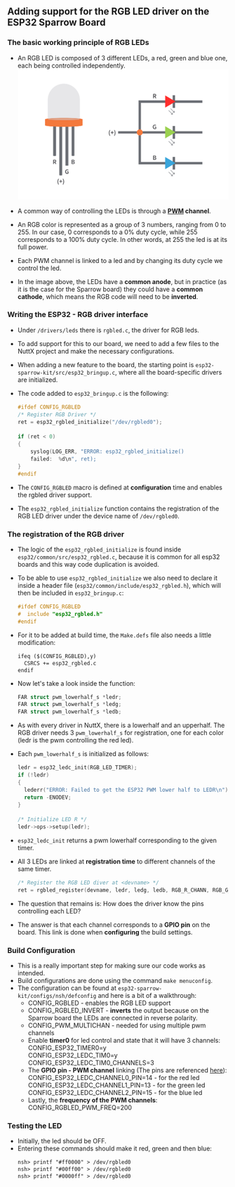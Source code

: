 ## Adding support for the RGB LED driver on the ESP32 Sparrow Board  

### The basic working principle of RGB LEDs
- An RGB LED is composed of 3 different LEDs, a red, green and blue one, each being controlled independently.
![image](images/RGB-LED-Pinout.png)

- A common way of controlling the LEDs is through a **[PWM](https://en.wikipedia.org/wiki/Pulse-width_modulation) channel**.
- An RGB color is represented as a group of 3 numbers, ranging from 0 to 255. In our case, 0 corresponds to a 0% duty cycle, while 255 corresponds to a 100% duty cycle. In other words, at 255 the led is at its full power.
- Each PWM channel is linked to a led and by changing its duty cycle we control the led.
- In the image above, the LEDs have a **common anode**, but in practice (as it is the case for the Sparrow board) they could have a **common cathode**, which means the RGB code will need to be **inverted**.

### Writing the ESP32 - RGB driver interface
- Under ```/drivers/leds``` there is ```rgbled.c```, the driver for RGB leds.
- To add support for this to our board, we need to add a few files to the NuttX project and make the necessary configurations.
- When adding a new feature to the board, the starting point is ```esp32-sparrow-kit/src/esp32_bringup.c```, where all the board-specific drivers are initialized.
- The code added to ```esp32_bringup.c``` is the following:
    ```c
    #ifdef CONFIG_RGBLED
    /* Register RGB Driver */
    ret = esp32_rgbled_initialize("/dev/rgbled0");

    if (ret < 0)
    {
        syslog(LOG_ERR, "ERROR: esp32_rgbled_initialize()
        failed:  %d\n", ret);
    }
    #endif
    ```

- The ```CONFIG_RGBLED``` macro is defined at **configuration** time and enables the rgbled driver support.
- The ```esp32_rgbled_initialize``` function contains the registration of the RGB LED driver under the device name of ```/dev/rgbled0```.

### The registration of the RGB driver
- The logic of the ```esp32_rgbled_initialize``` is found inside ```esp32/common/src/esp32_rgbled.c```, because it is common for all esp32 boards and this way code duplication is avoided.
- To be able to use ```esp32_rgbled_initialize``` we also need to declare it inside a header file (```esp32/common/include/esp32_rgbled.h```), which will then be included in ```esp32_bringup.c```:
  ```c
  #ifdef CONFIG_RGBLED
  #  include "esp32_rgbled.h"
  #endif
  ```
- For it to be added at build time, the ```Make.defs``` file also needs a little modification:
    ```
    ifeq ($(CONFIG_RGBLED),y)
      CSRCS += esp32_rgbled.c
    endif
    ```

- Now let's take a look inside the function:
    ```c
    FAR struct pwm_lowerhalf_s *ledr;
    FAR struct pwm_lowerhalf_s *ledg;
    FAR struct pwm_lowerhalf_s *ledb;
    ```
- As with every driver in NuttX, there is a lowerhalf and an upperhalf. The RGB driver needs 3 ```pwm_lowerhalf_s``` for registration, one for each color (ledr is the pwm controlling the red led).
- Each ```pwm_lowerhalf_s``` is initialized as follows:
  ```c
  ledr = esp32_ledc_init(RGB_LED_TIMER);
  if (!ledr)
  {
    lederr("ERROR: Failed to get the ESP32 PWM lower half to LEDR\n");
    return -ENODEV;
  }

  /* Initialize LED R */
  ledr->ops->setup(ledr);
  ```

- ```esp32_ledc_init``` returns a pwm lowerhalf corresponding to the given timer.
- All 3 LEDs are linked at **registration time** to different channels of the same timer.
  ```c
  /* Register the RGB LED diver at <devname> */
  ret = rgbled_register(devname, ledr, ledg, ledb, RGB_R_CHANN, RGB_G_CHANN, RGB_B_CHANN);
  ```
- The question that remains is: How does the driver know the pins controlling each LED?
- The answer is that each channel corresponds to a **GPIO pin** on the board. This link is done when **configuring** the build settings.
  
### Build Configuration
- This is a really important step for making sure our code works as intended.
- Build configurations are done using the command ```make menuconfig```.
- The configuration can be found at ```esp32-sparrow-kit/configs/nsh/defconfig``` and here is a bit of a walkthrough:
  - CONFIG_RGBLED - enables the RGB LED support
  - CONFIG_RGBLED_INVERT - **inverts** the output because on the Sparrow board the LEDs are connected in reverse polarity.
  - CONFIG_PWM_MULTICHAN - needed for using multiple pwm channels
  - Enable **timer0** for led control and state that it will have 3 channels:  
    CONFIG_ESP32_TIMER0=y  
    CONFIG_ESP32_LEDC_TIM0=y  
    CONFIG_ESP32_LEDC_TIM0_CHANNELS=3
  - The **GPIO pin - PWM channel** linking (The pins are referenced [here](https://github.com/dantudose/ESP32-Sparrow-rev2/blob/main/Hardware/schematic.pdf)):    
     CONFIG_ESP32_LEDC_CHANNEL0_PIN=14 - for the red led  
     CONFIG_ESP32_LEDC_CHANNEL1_PIN=13 - for the green led  
     CONFIG_ESP32_LEDC_CHANNEL2_PIN=15 - for the blue led
  - Lastly, the **frequency of the PWM channels**:  
    CONFIG_RGBLED_PWM_FREQ=200

### Testing the LED
  - Initially, the led should be OFF.
  - Entering these commands should make it red, green and then blue:
    ```
    nsh> printf "#ff0000" > /dev/rgbled0
    nsh> printf "#00ff00" > /dev/rgbled0
    nsh> printf "#0000ff" > /dev/rgbled0
    ```